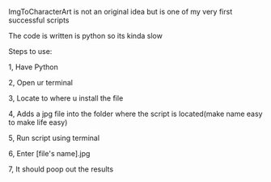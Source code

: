 ImgToCharacterArt is not an original idea but is one of  my very first successful scripts



The code is written is python so its kinda slow 



Steps to use:

1, Have Python

2, Open ur terminal

3, Locate to where u install the file

4, Adds a jpg file into the folder where the script is located(make name easy to make life easy)

5, Run script using terminal

6, Enter [file's name].jpg

7, It should poop out the results
